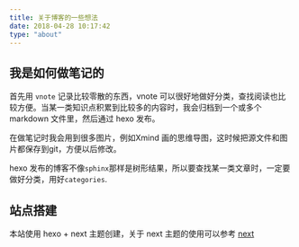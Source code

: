 ```yaml
---
title: 关于博客的一些想法
date: 2018-04-28 10:17:42
type: "about"
---
```


## 我是如何做笔记的

首先用 `vnote` 记录比较零散的东西，vnote 可以很好地做好分类，查找阅读也比较方便。当某一类知识点积累到比较多的内容时，我会归档到一个或多个 markdown 文件里，然后通过 hexo 发布。

在做笔记时我会用到很多图片，例如Xmind 画的思维导图，这时候把源文件和图片都保存到git，方便以后修改。

hexo 发布的博客不像`sphinx`那样是树形结果，所以要查找某一类文章时，一定要做好分类，用好`categories`.

## 站点搭建

本站使用 hexo + next 主题创建，关于 next 主题的使用可以参考 [next](https://theme-next.iissnan.com/getting-started.html)
